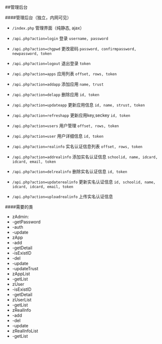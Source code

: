 ##管理后台

####管理后台（独立，内网可见）
* `/index.php` 管理界面（纯静态, ajax）
* `/api.php?action=login` 登录 `username, password`
* `/api.php?action=chgpwd` 更改密码 `password, confirmpassword, newpassword, token`
* `/api.php?action=logout` 退出登录 `token`
* `/api.php?action=apps` 应用列表 `offset, rows, token`
* `/api.php?action=addapp` 添加应用 `name, trust`
* `/api.php?action=delapp` 删除应用 `id, token`
* `/api.php?action=updateapp` 更新应用信息 `id, name, strust, token`
* `/api.php?action=refreshapp` 更新应用key,seckey `id, token`

* `/api.php?action=users` 用户管理 `offset, rows, token`
* `/api.php?action=user` 用户详细信息 `id, token`
* `/api.php?action=realinfo` 实名认证信息列表 `offset, rows, token`
* `/api.php?action=addrealinfo` 添加实名认证信息 `schoolid, name, idcard, idcard, email, token`
* `/api.php?action=delrealinfo` 删除实名认证信息 `id, token`
* `/api.php?action=updaterealinfo` 更新实名认证信息 `id, schoolid, name, idcard, idcard, email, token`
* `/api.php?action=uploadrealinfo` 上传实名认证信息

####需要的类
* zAdmin:
 * -getPassword
 * -auth
 * -update
* zApp
 * -add
 * -getDetail
 * -isExistID
 * -del
 * -update
 * -updateTrust
* zAppList
 * -getList
* zUser
 * -isExistID
 * -getDetail
* zUserList
 * -getList
* zRealInfo
 * -add
 * -del
 * -update
* zRealInfoList
 * -getList
